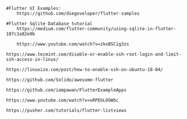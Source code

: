     #Flutter UI Examples:
        https://github.com/diegoveloper/flutter-samples
    
    #Flutter Sqlite Database tutorial
        https://medium.com/flutter-community/using-sqlite-in-flutter-187c1a82e8b

        https://www.youtube.com/watch?v=zkxBSCig3zs

    https://www.tecmint.com/disable-or-enable-ssh-root-login-and-limit-ssh-access-in-linux/

    https://linuxize.com/post/how-to-enable-ssh-on-ubuntu-18-04/

    https://github.com/Solido/awesome-flutter

    https://github.com/iampawan/FlutterExampleApps

    https://www.youtube.com/watch?v=xRPEbLOGWbc

    https://pusher.com/tutorials/flutter-listviews
    